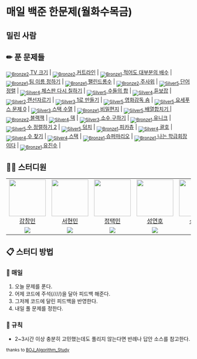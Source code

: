 [Unrated]: https://user-images.githubusercontent.com/33937365/126247607-85783912-c11a-4d50-ac36-8cc7dcb75cd2.png
[Bronze5]: https://user-images.githubusercontent.com/33937365/126247611-e362d727-17a4-4737-a232-5827e185ab7c.png
[Bronze4]: https://user-images.githubusercontent.com/33937365/126247612-89cbc675-e1d4-43a2-950b-1cb014dca697.png
[Bronze3]: https://user-images.githubusercontent.com/33937365/126247613-b8408610-7bc4-40f8-804f-a30a45ddbb68.png
[Bronze2]: https://user-images.githubusercontent.com/33937365/126247614-d85dc6ff-a520-4c00-82bd-eb593b156bd8.png
[Bronze1]: https://user-images.githubusercontent.com/33937365/126247616-04b2ab30-9891-4b7b-8cb4-38e99b97e834.png
[Silver5]: https://user-images.githubusercontent.com/33937365/126247618-38c5c905-672b-4d75-808e-8a7d45ea577d.png
[Silver4]: https://user-images.githubusercontent.com/33937365/126247620-ba2d1b96-b0aa-4b88-80c5-71569c69bbc3.png
[Silver3]: https://user-images.githubusercontent.com/33937365/126247621-1b55b7f4-3a79-4348-8a63-f00c1813853e.png
[Silver2]: https://user-images.githubusercontent.com/33937365/126247622-a83b30a9-6618-4593-b775-6f6730afd3f6.png
[Silver1]: https://user-images.githubusercontent.com/33937365/126247625-8d82f8ab-6f95-4ef8-a243-be31f548596e.png

# 매일 백준 한문제(월화수목금)
## 밀린 사람

  

## ✏ 푼 문제들
[<sub>![Bronze2]</sub> TV 크기](https://www.acmicpc.net/problem/1297) |
[<sub>![Bronze2]</sub> 커트라인](https://www.acmicpc.net/problem/25305) |
[<sub>![Bronze1]</sub> 적어도 대부분의 배수](https://www.acmicpc.net/problem/1145) |
[<sub>![Bronze1]</sub> 팀 이름 정하기](https://www.acmicpc.net/problem/1296) |
[<sub>![Bronze1]</sub> 팰린드롬수](https://www.acmicpc.net/problem/1259) |
[<sub>![Bronze2]</sub> 주사위](https://www.acmicpc.net/problem/1233) |
[<sub>![Silver5]</sub> 단어정렬](https://www.acmicpc.net/problem/1181) |
[<sub>![Silver4]</sub> 체스판 다시 칠하기](https://www.acmicpc.net/problem/1018) |
[<sub>![Silver5]</sub> 수들의 합](https://www.acmicpc.net/problem/1789) |
[<sub>![Silver4]</sub> 듣보잡](https://www.acmicpc.net/problem/1764) |
[<sub>![Silver2]</sub> 랜선자르기](https://www.acmicpc.net/problem/1654) |
[<sub>![Silver3]</sub> 1로 만들기](https://www.acmicpc.net/problem/1463) |
[<sub>![Silver5]</sub> 영화감독 숌](https://www.acmicpc.net/problem/1436) |
[<sub>![Silver5]</sub> 요세푸스 문제 0](https://www.acmicpc.net/problem/11866) |
[<sub>![Silver3]</sub> 스택 수열](https://www.acmicpc.net/problem/1874) |
[<sub>![Bronze1]</sub> 비밀편지](https://www.acmicpc.net/problem/2596) |
[<sub>![Silver5]</sub> 배열합치기 ](https://www.acmicpc.net/problem/11728) |
[<sub>![Bronze2]</sub> 블랙잭](https://www.acmicpc.net/problem/2798) |
[<sub>![Silver4]</sub> 덱](https://www.acmicpc.net/problem/10866) |
[<sub>![Silver3]</sub> 소수 구하기](https://www.acmicpc.net/problem/1929) |
[<sub>![Bronze1]</sub> 유니크](https://www.acmicpc.net/problem/5533) |
[<sub>![Silver5]</sub> 수 정렬하기 2](https://www.acmicpc.net/problem/2751) |
[<sub>![Silver5]</sub> 덩치](https://www.acmicpc.net/problem/7568) |
[<sub>![Bronze1]</sub> 피카츄](https://www.acmicpc.net/problem/14405) |
[<sub>![Silver4]</sub> 괄호](https://www.acmicpc.net/problem/9012) |
[<sub>![Silver4]</sub> 수 찾기](https://www.acmicpc.net/problem/1920) |
[<sub>![Silver4]</sub> 스택](https://www.acmicpc.net/problem/10828) |
[<sub>![Bronze1]</sub> 슈퍼마리오](https://www.acmicpc.net/problem/2851) |
[<sub>![Bronze1]</sub> 나는 학급회장이다](https://www.acmicpc.net/problem/2456) |
[<sub>![Bronze1]</sub> 유진수](https://www.acmicpc.net/problem/1356) |





## 👨‍💻 스터디원
<table>
  <tr>
    <td align="center">
      <a href="https://github.com/ckdals6932">
        <img src="https://avatars.githubusercontent.com/u/79955006?v=4" width="100px;" alt=""/>
        <br/>
        강창민
      </a>
    <td align="center">
      <a href="https://github.com/Seohyunmin42">
        <img src="https://avatars.githubusercontent.com/u/79955395?v=4" width="100px;" alt=""/>
        <br/>
        서현민
      </a>
    </td>
    <td align="center">
      <a href="https://github.com/Taek-min">
        <img src="https://avatars.githubusercontent.com/u/79956027?v=4" width="100px;" alt=""/>
        <br/>
        정택민
      </a>
    </td>
    <td align="center">
      <a href="https://github.com/yeonho00">
        <img src="https://avatars.githubusercontent.com/u/79956027?v=4" width="100px;" alt=""/>
        <br/>
        성연호
      </a>
    </td>
    <td align="center">
      <a href="https://github.com/shinjunsu">
        <img src="https://avatars.githubusercontent.com/u/79956027?v=4" width="100px;" alt=""/>
        <br/>
        신준수
      </a>
    </td>
  </tr>

   <tr>
    <td align="center">
      <a href="https://solved.ac/ckdals6932">
        <img src="http://mazassumnida.wtf/api/mini/generate_badge?boj=ckdals6932">
      </a>
    <td align="center">
      <a href="https://solved.ac/tjgusals42">
        <img src="http://mazassumnida.wtf/api/mini/generate_badge?boj=tjgusals42">
      </a>
    </td>
    <td align="center">
      <a href="https://solved.ac/jtm1124">
        <img src="http://mazassumnida.wtf/api/mini/generate_badge?boj=jtm1124">
      </a>
    </td>
    <td align="center">
      <a href="https://solved.ac/rudolphdpche">
        <img src="http://mazassumnida.wtf/api/mini/generate_badge?boj=rudolphdpche">
      </a>
    </td>
    <td align="center">
      <a href="https://solved.ac/sjs990306">
        <img src="http://mazassumnida.wtf/api/mini/generate_badge?boj=rudolphdpche">
      </a>
    </td>
  </tr>
</table>

## 📋 스터디 방법
### 📌 매일
1. 오늘 문제를 푼다.
2. 어제 코드에 주석(////)을 달아 피드백 해준다.
3. 그저께 코드에 달린 피드백을 반영한다.
4. 내일 풀 문제를 정한다.

### 📌 규칙
* 2~3시간 이상 충분히 고민했는데도 풀리지 않는다면 반례나 답안 소스를 참고한다.

<sub>thanks to [BOJ_Algorithm_Study](https://github.com/Eighteeen/BOJ_Algorithm_Study)</sub>